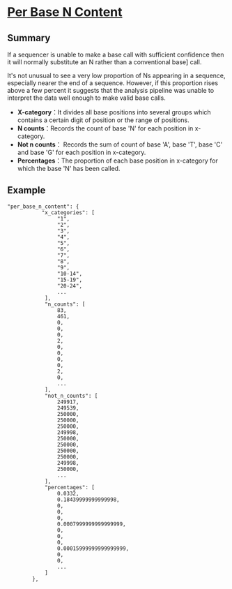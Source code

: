# [ Per Base N Content](https://www.bioinformatics.babraham.ac.uk/projects/fastqc/Help/3%20Analysis%20Modules/6%20Per%20Base%20N%20Content.html)

## Summary

If a sequencer is unable to make a base call with sufficient confidence then it will normally substitute an N rather than a conventional base] call.

It's not unusual to see a very low proportion of Ns appearing in a sequence, especially nearer the end of a sequence. However, if this proportion rises above a few percent it suggests that the analysis pipeline was unable to interpret the data well enough to make valid base calls.

+ **X-category**：It divides all base positions into several groups  which contains a certain digit of position or the range of positions. 
+ **N counts**：Records the count of base 'N' for each position in x-category.
+ **Not n counts**：  Records the sum of count of base 'A', base 'T', base 'C' and base 'G' for each position in x-category.
+ **Percentages**：The proportion of each base position in x-category for which the base 'N' has been called.

## Example

```
"per_base_n_content": {
           "x_categories": [
                "1",
                "2",
                "3",
                "4",
                "5",
                "6",
                "7",
                "8",
                "9",
                "10-14",
                "15-19",
                "20-24",
                ...
            ],
            "n_counts": [
                83,
                461,
                0,
                0,
                0,
                2,
                0,
                0,
                0,
                0,
                2,
                0,
                ...
            ],
            "not_n_counts": [
                249917,
                249539,
                250000,
                250000,
                250000,
                249998,
                250000,
                250000,
                250000,
                250000,
                249998,
                250000,
                ...
            ],
            "percentages": [
                0.0332,
                0.18439999999999998,
                0,
                0,
                0,
                0.0007999999999999999,
                0,
                0,
                0,
                0.00015999999999999999,
                0,
                0,
                ...
            ] 
        },
			
```

